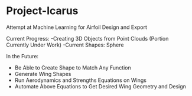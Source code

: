 # Project-Icarus
Attempt at Machine Learning for Airfoil Design and Export

Current Progress:
-Creating 3D Objects from Point Clouds (Portion Currently Under Work)
  -Current Shapes: Sphere
  
In the Future:
- Be Able to Create Shape to Match Any Function
- Generate Wing Shapes
- Run Aerodynamics and Strengths Equations on Wings
- Automate Above Equations to Get Desired Wing Geometry and Design
